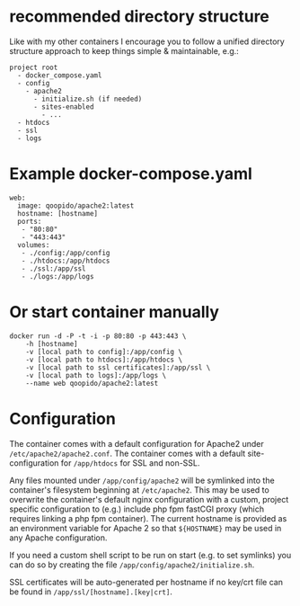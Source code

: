 # recommended directory structure #
Like with my other containers I encourage you to follow a unified directory structure approach to keep things simple & maintainable, e.g.:

```
project root
  - docker_compose.yaml
  - config
    - apache2
      - initialize.sh (if needed)
      - sites-enabled
        - ...
  - htdocs
  - ssl
  - logs
```

# Example docker-compose.yaml #
```
web:
  image: qoopido/apache2:latest
  hostname: [hostname]
  ports:
   - "80:80"
   - "443:443"
  volumes:
   - ./config:/app/config
   - ./htdocs:/app/htdocs
   - ./ssl:/app/ssl
   - ./logs:/app/logs
```

# Or start container manually #
```
docker run -d -P -t -i -p 80:80 -p 443:443 \
	-h [hostname]
	-v [local path to config]:/app/config \
	-v [local path to htdocs]:/app/htdocs \
	-v [local path to ssl certificates]:/app/ssl \
	-v [local path to logs]:/app/logs \
	--name web qoopido/apache2:latest
```

# Configuration #
The container comes with a default configuration for Apache2 under ```/etc/apache2/apache2.conf```. The container comes with a default site-configuration for ```/app/htdocs``` for SSL and non-SSL.

Any files mounted under ```/app/config/apache2``` will be symlinked into the container's filesystem beginning at ```/etc/apache2```. This may be used to overwrite the container's default nginx configuration with a custom, project specific configuration to (e.g.) include php fpm fastCGI proxy (which requires linking a php fpm container). The current hostname is provided as an environment variable for Apache 2 so that ```${HOSTNAME}``` may be used in any Apache configuration.

If you need a custom shell script to be run on start (e.g. to set symlinks) you can do so by creating the file ```/app/config/apache2/initialize.sh```.

SSL certificates will be auto-generated per hostname if no key/crt file can be found in ```/app/ssl/[hostname].[key|crt]```.